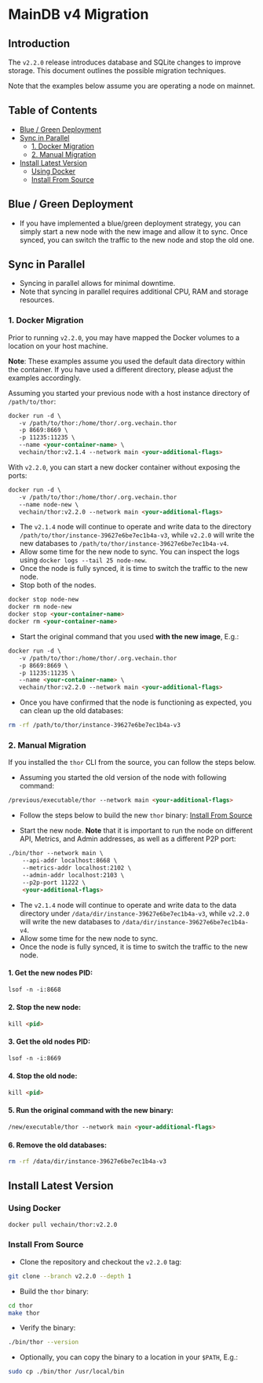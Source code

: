 # MainDB v4 Migration

## Introduction

The `v2.2.0` release introduces database and SQLite changes to improve storage. This document outlines the possible
migration techniques.

Note that the examples below assume you are operating a node on mainnet.

## Table of Contents

- [Blue / Green Deployment](#blue--green-deployment)
- [Sync in Parallel](#sync-in-parallel)
  - [1. Docker Migration](#1-docker-migration)
  - [2. Manual Migration](#2-manual-migration)
- [Install Latest Version](#install-latest-version)
  - [Using Docker](#using-docker)
  - [Install From Source](#install-from-source)

## Blue / Green Deployment

- If you have implemented a blue/green deployment strategy, you can simply start a new node with the new image and
  allow it to sync. Once synced, you can switch the traffic to the new node and stop the old one.

## Sync in Parallel

- Syncing in parallel allows for minimal downtime.
- Note that syncing in parallel requires additional CPU, RAM and storage resources.

### 1. Docker Migration

Prior to running `v2.2.0`, you may have mapped the Docker volumes to a location on your host machine. 

**Note**: These examples assume you used the default data directory within the container. If you have used a different
directory, please adjust the examples accordingly.

Assuming you started your previous node with a host instance directory of `/path/to/thor`:

```html
docker run -d \
   -v /path/to/thor:/home/thor/.org.vechain.thor 
   -p 8669:8669 \
   -p 11235:11235 \
   --name <your-container-name> \
   vechain/thor:v2.1.4 --network main <your-additional-flags>
```

With `v2.2.0`, you can start a new docker container without exposing the ports:

```html
docker run -d \
   -v /path/to/thor:/home/thor/.org.vechain.thor 
   --name node-new \
   vechain/thor:v2.2.0 --network main <your-additional-flags>
```

- The `v2.1.4` node will continue to operate and write data to the directory `/path/to/thor/instance-39627e6be7ec1b4a-v3`, while
  `v2.2.0` will write the new databases to `/path/to/thor/instance-39627e6be7ec1b4a-v4`.
- Allow some time for the new node to sync. You can inspect the logs using `docker logs --tail 25 node-new`.
- Once the node is fully synced, it is time to switch the traffic to the new node.
- Stop both of the nodes.

```html
docker stop node-new
docker rm node-new
docker stop <your-container-name>
docker rm <your-container-name>
```

- Start the original command that you used **with the new image**, E.g.:

```html
docker run -d \
   -v /path/to/thor:/home/thor/.org.vechain.thor 
   -p 8669:8669 \
   -p 11235:11235 \
   --name <your-container-name> \
   vechain/thor:v2.2.0 --network main <your-additional-flags>
```

- Once you have confirmed that the node is functioning as expected, you can clean up the old databases:

```bash
rm -rf /path/to/thor/instance-39627e6be7ec1b4a-v3
```

### 2. Manual Migration

If you installed the `thor` CLI from the source, you can follow the steps below.

- Assuming you started the old version of the node with following command:

```html
/previous/executable/thor --network main <your-additional-flags>
```

- Follow the steps below to build the new `thor` binary: [Install From Source](#install-from-source)

- Start the new node. **Note** that it is important to run the node on different API, Metrics, and Admin addresses, as well as a different P2P port:

```html
./bin/thor --network main \
    --api-addr localhost:8668 \
    --metrics-addr localhost:2102 \
    --admin-addr localhost:2103 \
    --p2p-port 11222 \
    <your-additional-flags>
```

- The `v2.1.4` node will continue to operate and write data to the data directory under `/data/dir/instance-39627e6be7ec1b4a-v3`, while `v2.2.0` will write the new databases to `/data/dir/instance-39627e6be7ec1b4a-v4`.
- Allow some time for the new node to sync. 
- Once the node is fully synced, it is time to switch the traffic to the new node.

#### 1. Get the new nodes PID:

```html
lsof -n -i:8668
```
#### 2. Stop the new node:

```html
kill <pid>
```

#### 3. Get the old nodes PID:

```html
lsof -n -i:8669
```

#### 4. Stop the old node:

```html
kill <pid>
```

#### 5. Run the original command with the new binary:

```html
/new/executable/thor --network main <your-additional-flags>
```

#### 6. Remove the old databases:

```bash
rm -rf /data/dir/instance-39627e6be7ec1b4a-v3
```

## Install Latest Version

### Using Docker

```bash
docker pull vechain/thor:v2.2.0
```

### Install From Source

- Clone the repository and checkout the `v2.2.0` tag:

```bash
git clone --branch v2.2.0 --depth 1
```

- Build the `thor` binary:

```bash
cd thor
make thor
```

- Verify the binary:

```bash
./bin/thor --version
```

- Optionally, you can copy the binary to a location in your `$PATH`, E.g.:

```bash
sudo cp ./bin/thor /usr/local/bin
```
